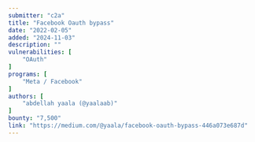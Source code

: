 ```yaml
---
submitter: "c2a"
title: "Facebook Oauth bypass"
date: "2022-02-05"
added: "2024-11-03"
description: ""
vulnerabilities: [
    "OAuth"
]
programs: [
    "Meta / Facebook"
]
authors: [
    "abdellah yaala (@yaalaab)"
]
bounty: "7,500"
link: "https://medium.com/@yaala/facebook-oauth-bypass-446a073e687d"
---
```




